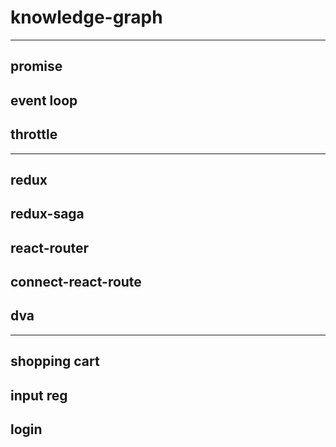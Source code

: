 # knowledge-graph

--- 

## promise
## event loop
## throttle

---

## redux
## redux-saga
## react-router
## connect-react-route
## dva

---

## shopping cart
## input reg
## login
